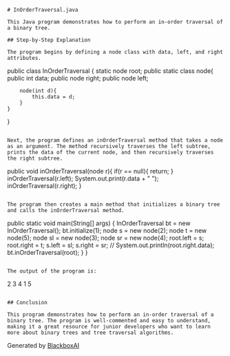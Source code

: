  ```
# InOrderTraversal.java

This Java program demonstrates how to perform an in-order traversal of a binary tree. 

## Step-by-Step Explanation

The program begins by defining a node class with data, left, and right attributes. 

```
public class InOrderTraversal {
    static node root;
    public static class node{
        public int data;
        public node right;
        public node left;

        node(int d){
            this.data = d;
        }  
    }
}
```

Next, the program defines an inOrderTraversal method that takes a node as an argument. The method recursively traverses the left subtree, prints the data of the current node, and then recursively traverses the right subtree.

```
public void inOrderTraversal(node r){
       if(r == null){
        return;
       }
       inOrderTraversal(r.left);
       System.out.print(r.data + " ");
       inOrderTraversal(r.right);
    }
```

The program then creates a main method that initializes a binary tree and calls the inOrderTraversal method.

```
public static void main(String[] args) {
        InOrderTraversal bt = new InOrderTraversal();
        bt.initialize(1);
        node s = new node(2);
        node t = new node(5);
        node sl = new node(3);
        node sr = new node(4);
        root.left = s;
        root.right = t;
        s.left = sl;
        s.right = sr;
        // System.out.println(root.right.data); 
        bt.inOrderTraversal(root);
    }
}
```

The output of the program is:

```
2 3 4 1 5 
```

## Conclusion

This program demonstrates how to perform an in-order traversal of a binary tree. The program is well-commented and easy to understand, making it a great resource for junior developers who want to learn more about binary trees and tree traversal algorithms.
```

Generated by [BlackboxAI](https://www.useblackbox.ai)